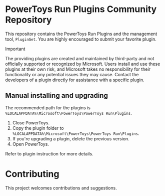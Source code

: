 # PowerToys Run Plugins Community Repository

This repository contains the PowerToys Run Plugins and the management tool, `PluginGet`. You are highly encouraged to submit your favorite plugin.

> [!IMPORTANT]
>The providing plugins are created and maintained by third-party and not officially supported or recognized by Microsoft.
Users install and use these plugins at their own risk, and Microsoft takes no responsibility for their functionality or any potential issues they may cause.
>Contact the developers of a plugin directly for assistance with a specific plugin.

## Manual installing and upgrading

The recommended path for the plugins is `%LOCALAPPDATA%\Microsoft\PowerToys\PowerToys Run\Plugins`.

1. Close PowerToys.
2. Copy the plugin folder to `%LOCALAPPDATA%\Microsoft\PowerToys\PowerToys Run\Plugins`.
3. If you're upgrading a plugin, delete the previous version.
4. Open PowerToys.

Refer to plugin instruction for more details.

# Contributing

This project welcomes contributions and suggestions.
